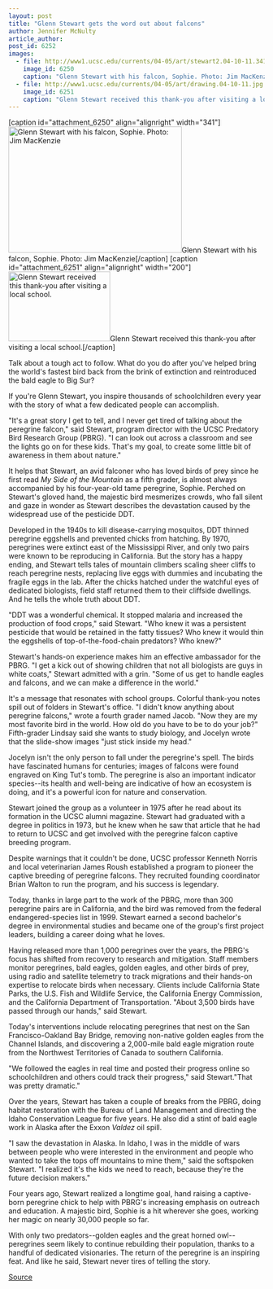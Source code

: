 ```yaml
---
layout: post
title: "Glenn Stewart gets the word out about falcons"
author: Jennifer McNulty
article_author: 
post_id: 6252
images:
  - file: http://www1.ucsc.edu/currents/04-05/art/stewart2.04-10-11.341.jpg
    image_id: 6250
    caption: "Glenn Stewart with his falcon, Sophie. Photo: Jim MacKenzie"
  - file: http://www1.ucsc.edu/currents/04-05/art/drawing.04-10-11.jpg
    image_id: 6251
    caption: "Glenn Stewart received this thank-you after visiting a local school."
---
```


[caption id="attachment_6250" align="alignright" width="341"]<a href="http://dev-ucsc-news.pantheonsite.io/wp-content/uploads/2004/10/stewart2.04-10-11.341.jpg"><img class="size-full wp-image-6250" src="http://dev-ucsc-news.pantheonsite.io/wp-content/uploads/2004/10/stewart2.04-10-11.341.jpg" alt="Glenn Stewart with his falcon, Sophie. Photo: Jim MacKenzie" width="341" height="248" /></a>Glenn Stewart with his falcon, Sophie. Photo: Jim MacKenzie[/caption]
[caption id="attachment_6251" align="alignright" width="200"]<a href="http://dev-ucsc-news.pantheonsite.io/wp-content/uploads/2004/10/drawing.04-10-11.jpg"><img class="size-full wp-image-6251" src="http://dev-ucsc-news.pantheonsite.io/wp-content/uploads/2004/10/drawing.04-10-11.jpg" alt="Glenn Stewart received this thank-you after visiting a local school." width="200" height="137" /></a>Glenn Stewart received this thank-you after visiting a local school.[/caption]
<a name="content" id="content"></a>
<p>
  Talk about a tough act to follow. What do you do after you've helped bring the world's fastest bird back from the brink of extinction and reintroduced the bald eagle to Big Sur?
</p>
<p>
  If you're Glenn Stewart, you inspire thousands of schoolchildren every year with the story of what a few dedicated people can accomplish.
</p>
<p>
  "It's a great story I get to tell, and I never get tired of talking about the peregrine falcon," said Stewart, program director with the UCSC Predatory Bird Research Group (PBRG). "I can look out across a classroom and see the lights go on for these kids. That's my goal, to create some little bit of awareness in them about nature."
</p>
<p>
  It helps that Stewart, an avid falconer who has loved birds of prey since he first read <i>My Side of the Mountain</i> as a fifth grader, is almost always accompanied by his four-year-old tame peregrine, Sophie. Perched on Stewart's gloved hand, the majestic bird mesmerizes crowds, who fall silent and gaze in wonder as Stewart describes the devastation caused by the widespread use of the pesticide DDT.
</p>
<p>
  Developed in the 1940s to kill disease-carrying mosquitos, DDT thinned peregrine eggshells and prevented chicks from hatching. By 1970, peregrines were extinct east of the Mississippi River, and only two pairs were known to be reproducing in California. But the story has a happy ending, and Stewart tells tales of mountain climbers scaling sheer cliffs to reach peregrine nests, replacing live eggs with dummies and incubating the fragile eggs in the lab. After the chicks hatched under the watchful eyes of dedicated biologists, field staff returned them to their cliffside dwellings. And he tells the whole truth about DDT.
</p>
<p>
  "DDT was a wonderful chemical. It stopped malaria and increased the production of food crops," said Stewart. "Who knew it was a persistent pesticide that would be retained in the fatty tissues? Who knew it would thin the eggshells of top-of-the-food-chain predators? Who knew?"
</p>
<p>
  Stewart's hands-on experience makes him an effective ambassador for the PBRG. "I get a kick out of showing children that not all biologists are guys in white coats," Stewart admitted with a grin. "Some of us get to handle eagles and falcons, and we can make a difference in the world."
</p>
<p>
  It's a message that resonates with school groups. Colorful thank-you notes spill out of folders in Stewart's office. "I didn't know anything about peregrine falcons," wrote a fourth grader named Jacob. "Now they are my most favorite bird in the world. How old do you have to be to do your job?" Fifth-grader Lindsay said she wants to study biology, and Jocelyn wrote that the slide-show images "just stick inside my head."
</p>
<p>
  Jocelyn isn't the only person to fall under the peregrine's spell. The birds have fascinated humans for centuries; images of falcons were found engraved on King Tut's tomb. The peregrine is also an important indicator species--its health and well-being are indicative of how an ecosystem is doing, and it's a powerful icon for nature and conservation.
</p>
<p>
  Stewart joined the group as a volunteer in 1975 after he read about its formation in the UCSC alumni magazine. Stewart had graduated with a degree in politics in 1973, but he knew when he saw that article that he had to return to UCSC and get involved with the peregrine falcon captive breeding program.
</p>
<p>
  Despite warnings that it couldn't be done, UCSC professor Kenneth Norris and local veterinarian James Roush established a program to pioneer the captive breeding of peregrine falcons. They recruited founding coordinator Brian Walton to run the program, and his success is legendary.
</p>
<p>
  Today, thanks in large part to the work of the PBRG, more than 300 peregrine pairs are in California, and the bird was removed from the federal endangered-species list in 1999. Stewart earned a second bachelor's degree in environmental studies and became one of the group's first project leaders, building a career doing what he loves.
</p>
<p>
  Having released more than 1,000 peregrines over the years, the PBRG's focus has shifted from recovery to research and mitigation. Staff members monitor peregrines, bald eagles, golden eagles, and other birds of prey, using radio and satellite telemetry to track migrations and their hands-on expertise to relocate birds when necessary. Clients include California State Parks, the U.S. Fish and Wildlife Service, the California Energy Commission, and the California Department of Transportation. "About 3,500 birds have passed through our hands," said Stewart.
</p>
<p>
  Today's interventions include relocating peregrines that nest on the San Francisco-Oakland Bay Bridge, removing non-native golden eagles from the Channel Islands, and discovering a 2,000-mile bald eagle migration route from the Northwest Territories of Canada to southern California.
</p>
<p>
  "We followed the eagles in real time and posted their progress online so schoolchildren and others could track their progress," said Stewart."That was pretty dramatic."
</p>
<p>
  Over the years, Stewart has taken a couple of breaks from the PBRG, doing habitat restoration with the Bureau of Land Management and directing the Idaho Conservation League for five years. He also did a stint of bald eagle work in Alaska after the Exxon <i>Valdez</i> oil spill.
</p>
<p>
  "I saw the devastation in Alaska. In Idaho, I was in the middle of wars between people who were interested in the environment and people who wanted to take the tops off mountains to mine them," said the softspoken Stewart. "I realized it's the kids we need to reach, because they're the future decision makers."
</p>
<p>
  Four years ago, Stewart realized a longtime goal, hand raising a captive-born peregrine chick to help with PBRG's increasing emphasis on outreach and education. A majestic bird, Sophie is a hit wherever she goes, working her magic on nearly 30,000 people so far.
</p>
<p>
  With only two predators--golden eagles and the great horned owl--peregrines seem likely to continue rebuilding their population, thanks to a handful of dedicated visionaries. The return of the peregrine is an inspiring feat. And like he said, Stewart never tires of telling the story.
</p>
<p><a href="http://www1.ucsc.edu/currents/04-05/10-11/stewart.asp" title="Permalink to stewart">Source</a></p>
